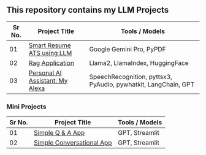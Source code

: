 ## This repository contains my LLM Projects

|Sr No.| Project Title | Tools / Models |
|------|---------------|------------|
|01|[Smart Resume ATS using LLM](https://github.com/abhijeetk597/smart-resume-tracking-using-google-gemini-pro)|Google Gemini Pro, PyPDF|
|02|[Rag Application](https://github.com/abhijeetk597/rag-application-llama2-llamaindex-huggingface)|Llama2, LlamaIndex, HuggingFace|
|03|[Personal AI Assistant: My Alexa]()|SpeechRecognition, pyttsx3, PyAudio, pywhatkit, LangChain, GPT|

### Mini Projects

|Sr No.| Project Title | Tools / Models |
|------|---------------|------------|
|01|[Simple Q & A App](https://github.com/abhijeetk597/LLM-Projects/tree/master/01%20LLMs/a-simple-q-%26-a-app)|GPT, Streamlit|
|02|[Simple Conversational App](https://github.com/abhijeetk597/LLM-Projects/tree/master/02_Chat_Models)|GPT, Streamlit|